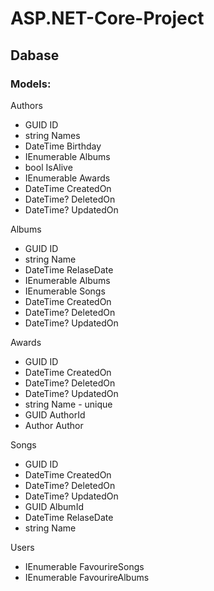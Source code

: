 # ASP.NET-Core-Project

## Dabase
### Models: 

Authors
- GUID ID
- string Names
- DateTime Birthday
- IEnumerable<Album> Albums
- bool IsAlive
- IEnumerable<Award> Awards
- DateTime CreatedOn
- DateTime? DeletedOn
- DateTime? UpdatedOn

Albums
- GUID ID
- string Name
- DateTime RelaseDate
- IEnumerable<Author> Albums
- IEnumerable<Song> Songs
- DateTime CreatedOn
- DateTime? DeletedOn
- DateTime? UpdatedOn

Awards
- GUID ID
- DateTime CreatedOn
- DateTime? DeletedOn
- DateTime? UpdatedOn
- string Name - unique
- GUID AuthorId
- Author Author

Songs
- GUID ID
- DateTime CreatedOn
- DateTime? DeletedOn
- DateTime? UpdatedOn
- GUID AlbumId
- DateTime RelaseDate
- string Name

Users
- IEnumerable<Songs> FavourireSongs
- IEnumerable<Albums> FavourireAlbums

